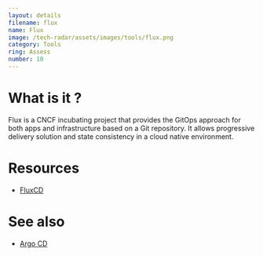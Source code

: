 ```yaml
---
layout: details
filename: flux
name: Flux
image: /tech-radar/assets/images/tools/flux.png
category: Tools
ring: Assess
number: 10
---
```


# What is it ?
Flux is a CNCF incubating project that provides the GitOps approach for both apps and infrastructure based on a Git repository.
It allows progressive delivery solution and state consistency in a cloud native environment.

# Resources
- [FluxCD](https://fluxcd.io/)

# See also
- [Argo CD](https://argo-cd.readthedocs.io/en/stable/)
